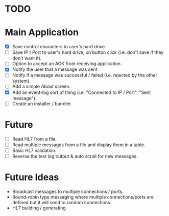 TODO
====

# Main Application
- [x] Save control characters to user's hard drive.
- [ ] Save IP / Port to user's hard drive, on button click (i.e. don't save if they don't want it).
- [ ] Option to accept an ACK from receiving application.
- [x] Notify the user that a message was sent
- [ ] Notify if a message was successful / failed (i.e. rejected by the other system).
- [ ] Add a simple About screen.
- [x] Add an event-log sort of thing (i.e. "Connected to IP / Port", "Sent message").
- [ ] Create an installer / bundler.

# Future
- [ ] Read HL7 from a file.
- [ ] Read multiple messages from a file and display them in a table.
- [ ] Basic HL7 validation.
- [ ] Reverse the text log output & auto scroll for new messages. 

# Future Ideas
- Broadcast messages to multiple connections / ports.
- Round-robin type messaging where multiple connections/ports are defined but it will send to random connections.
- HL7 building / generating
